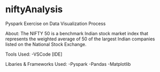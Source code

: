 # niftyAnalysis
Pyspark Exercise on Data Visualization Process

About:
The NIFTY 50 is a benchmark Indian stock market index that represents the weighted average of 50 of the largest Indian companies listed on the National Stock Exchange.


Tools Used:
-VSCode [IDE]

Libaries & Frameworks Used:
-Pyspark
-Pandas
-Matplotlib
